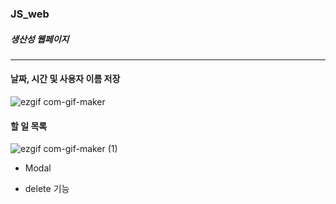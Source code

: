 ### JS_web
##### 생산성 웹페이지

--- 

#### 날짜, 시간 및 사용자 이름 저장

![ezgif com-gif-maker](https://user-images.githubusercontent.com/63100352/102588036-1fb3d380-4150-11eb-83c6-58caba29130a.gif)


#### 할 일 목록 
![ezgif com-gif-maker (1)](https://user-images.githubusercontent.com/63100352/103063759-a146ae00-45f5-11eb-8dc4-47fce3aa6d36.gif)


* Modal

* delete 기능